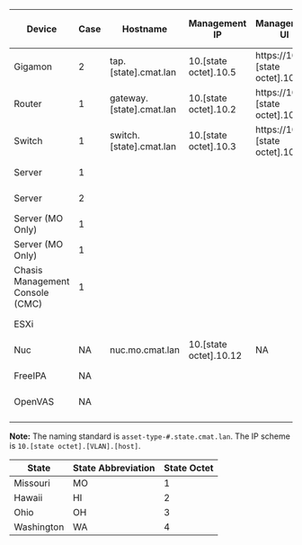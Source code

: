 | Device                          | Case | Hostname            | Management IP | Management UI     | Out of Band Management (iDRAC) | Default Username | Default Passphrase | Current Username | Current Passphrase | Note       |
|---------------------------------|------|---------------------|---------------|-------------------|--------------------------------|------------------|--------------------|------------------|--------------------|------------|
| Gigamon                         | 2    | tap.[state].cmat.lan     | 10.[state octet].10.5     | https://10.[state octet].10.5 | NA                             | admin            | admin123A!         | admin            | CYBERadmin1234!@#$ |            |
| Router                          | 1    | gateway.[state].cmat.lan | 10.[state octet].10.2     | https://10.[state octet].10.2 | NA                             | username1        | password1          | admin            | CYBERadmin1234!@#$ | DNS        |
| Switch                          | 1    | switch.[state].cmat.lan  | 10.[state octet].10.3     | https://10.[state octet].10.3 | NA                             | NA               | NA                 | NA               | CYBERadmin1234!@#$ | NTP / DHCP |
| Server                          | 1    |                     |               |                   | 10.[state octet].10.6                      | NA               |                    |                  |                    |            |
| Server                          | 2    |                     |               |                   | 10.[state octet].10.7                      | NA               |                    |                  |                    |            |
| Server (MO Only)                | 1    |                     |               |                   | 10.[state octet].10.8                      | NA               |                    |                  |                    |            |
| Server (MO Only)                | 1    |                     |               |                   | 10.[state octet].10.9                      | NA               |                    |                  |                    |            |
| Chasis Management Console (CMC) | 1    |                     |               |                   | 10.[state octet].10.10                     | root             | calvin             | root             | CYBERadmin1234!@#$ |            |
| ESXi                            |      |                     |               |                   | 10.[state octet].10.11                     | NA               |                    |                  |                    |            |
| Nuc                             | NA   | nuc.mo.cmat.lan     | 10.[state octet].10.12 | NA                  |                      | NA               | NA                   | admin                 | CYBERadmin1234!@#$ |            |
| FreeIPA                         | NA   |                     |               |                   | 10.[state octet].10.13                     | NA               |                    |                  |                    |            |
| OpenVAS                         | NA   |                     |               |                   | 10.[state octet].20.2                      |                  |                    |                  |                    |            |
|                                 |      |                     |               |                   |                                |                  |                    |                  |                    |            |
|                                 |      |                     |               |                   |                                |                  |                    |                  |                    |            |

**Note:** The naming standard is `asset-type-#.state.cmat.lan`. The IP scheme is `10.[state octet].[VLAN].[host]`.  

| State      |  State Abbreviation   | State Octet |
|------------|-----------------------|-------------|
| Missouri   | MO                    | 1           |
| Hawaii     | HI                    | 2           |
| Ohio       | OH                    | 3           |
| Washington | WA                    | 4           |
